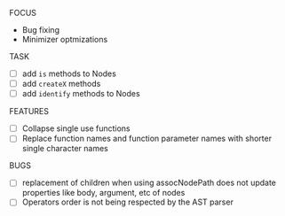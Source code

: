 FOCUS
- Bug fixing
- Minimizer optmizations


TASK
- [ ] add `is` methods to Nodes
- [ ] add `createX` methods
- [ ] add `identify` methods to Nodes 

FEATURES
- [ ] Collapse single use functions
- [ ] Replace function names and function parameter names with shorter single character names

BUGS
- [ ] replacement of children when using assocNodePath does not update
  properties like body, argument, etc of nodes
- [ ] Operators order is not being respected by the AST parser
